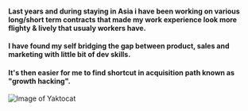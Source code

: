 
#### Last years and during staying in Asia i have been working on various long/short term contracts that made my work experience look more flighty &amp; lively that usualy workers have. 
#### I have found my self bridging the gap between product, sales and marketing with little bit of dev skills. 
#### It's then easier for me to find shortcut in acquisition path known as "growth hacking".

![Image of Yaktocat](https://octodex.github.com/images/yaktocat.png)
